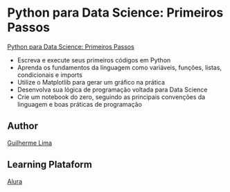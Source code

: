 # Python para Data Science: Primeiros Passos

[Python para Data Science: Primeiros Passos](https://cursos.alura.com.br/course/python-intro)
- Escreva e execute seus primeiros códigos em Python
- Aprenda os fundamentos da linguagem como variáveis, funções, listas, condicionais e imports
- Utilize o Matplotlib para gerar um gráfico na prática
- Desenvolva sua lógica de programação voltada para Data Science
- Crie um notebook do zero, seguindo as principais convenções da linguagem e boas práticas de programação

## Author
[Guilherme Lima](https://www.linkedin.com/in/guilherme-lima-458925178/)

## Learning Plataform
[Alura](https://cursos.alura.com.br/)
